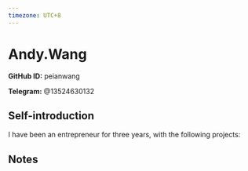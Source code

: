 ```yaml
---
timezone: UTC+8
---
```


# Andy.Wang

**GitHub ID:** peianwang

**Telegram:** @13524630132

## Self-introduction

I have been an entrepreneur for three years, with the following projects:

## Notes

<!-- Content_START -->


<!-- Content_END -->
